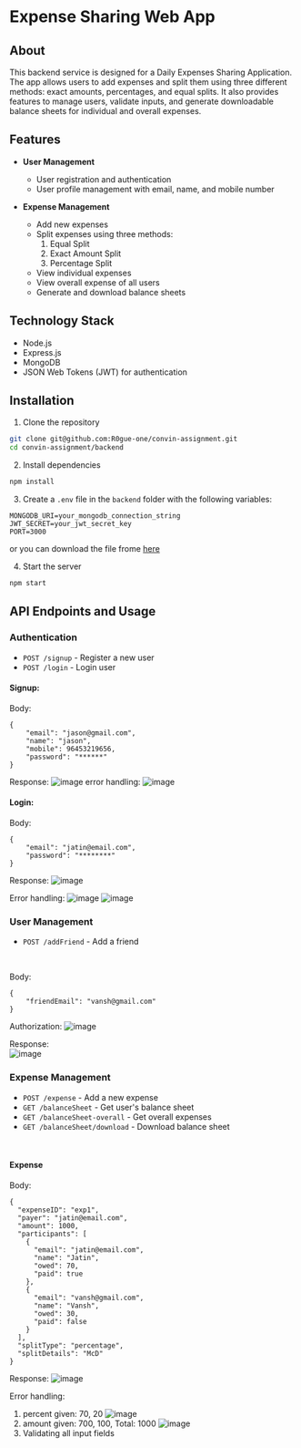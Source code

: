 # Expense Sharing Web App
## About
This backend service is designed for a Daily Expenses Sharing Application. The app allows users to add expenses and split them using three different methods: exact amounts, percentages, and equal splits. 
It also provides features to manage users, validate inputs, and generate downloadable balance sheets for individual and overall expenses.

## Features

- **User Management**
  - User registration and authentication
  - User profile management with email, name, and mobile number

- **Expense Management**
  - Add new expenses
  - Split expenses using three methods:
    1. Equal Split
    2. Exact Amount Split
    3. Percentage Split
  - View individual expenses
  - View overall expense of all users
  - Generate and download balance sheets

## Technology Stack

- Node.js
- Express.js
- MongoDB
- JSON Web Tokens (JWT) for authentication
  
## Installation

1. Clone the repository
```bash
git clone git@github.com:R0gue-one/convin-assignment.git
cd convin-assignment/backend
```

2. Install dependencies
```bash
npm install
```

3. Create a `.env` file in the `backend` folder with the following variables:
```
MONGODB_URI=your_mongodb_connection_string
JWT_SECRET=your_jwt_secret_key
PORT=3000
```
 or you can download the file frome [here](https://drive.google.com/file/d/17xrcvhwWO3dkmZQndqUO_WVnM0xlUhRu/view?usp=drive_link)

4. Start the server
```bash
npm start
```


## API Endpoints and Usage

### Authentication
- `POST /signup` - Register a new user
- `POST /login` - Login user
  <br>
  
#### Signup:
Body:
```
{
    "email": "jason@gmail.com",
    "name": "jason",
    "mobile": 96453219656,
    "password": "******"
}
```

Response:
![image](https://github.com/user-attachments/assets/473de5cf-fc04-45b5-a188-d9d2956a04fc)
error handling:
![image](https://github.com/user-attachments/assets/3083c6ce-8fe0-48f4-a43d-dab6c4b4352b)

#### Login:
Body:
```
{
    "email": "jatin@email.com",
    "password": "********"
}
```

Response:
![image](https://github.com/user-attachments/assets/b760fb15-ba4d-427c-ba90-8c2086b756f2)

Error handling:
![image](https://github.com/user-attachments/assets/62aaac04-6803-408c-976a-d4f5e30423bf)
![image](https://github.com/user-attachments/assets/e5edca8a-cb58-4540-b06f-9f7ead6637d8)


### User Management
- `POST /addFriend` - Add a friend

  <br>
Body:
```
{
    "friendEmail": "vansh@gmail.com"
}
```
Authorization:
![image](https://github.com/user-attachments/assets/e457526c-fd39-43d0-8782-1f791ec76e8b)

Response:<br>
![image](https://github.com/user-attachments/assets/7c5cb8ed-3dab-4934-b9e6-97a9e42f970b)

### Expense Management
- `POST /expense` - Add a new expense
- `GET /balanceSheet` - Get user's balance sheet
- `GET /balanceSheet-overall` - Get overall expenses
- `GET /balanceSheet/download` - Download balance sheet
<br>

#### Expense
Body:
```
{
  "expenseID": "exp1",
  "payer": "jatin@email.com",
  "amount": 1000,
  "participants": [
    {
      "email": "jatin@email.com",
      "name": "Jatin",
      "owed": 70,
      "paid": true
    },
    {
      "email": "vansh@gmail.com",
      "name": "Vansh",
      "owed": 30,
      "paid": false
    }
  ],
  "splitType": "percentage",
  "splitDetails": "McD"
}
```

Response:
![image](https://github.com/user-attachments/assets/69a44e07-0fb6-47be-9144-e6f0b41e14d1)

Error handling:
1. percent given: 70, 20
   ![image](https://github.com/user-attachments/assets/06fd9501-a5cd-483a-aeec-29a35647a08d)
2. amount given: 700, 100, Total: 1000
   ![image](https://github.com/user-attachments/assets/c38e343f-6376-40f9-97c1-b87f9515516e)
3. Validating all input fields

